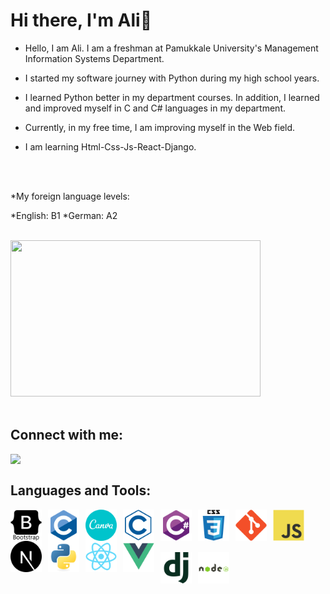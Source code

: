 # Hi there, I'm Ali👋

* Hello, I am Ali. I am a freshman at Pamukkale University's Management Information Systems Department.


* I started my software journey with Python during my high school years. 

* I learned Python better in my department courses. In addition, I learned and improved myself in C and C# languages ​​in my department.

* Currently, in my free time, I am improving myself in the Web field.
* I am learning Html-Css-Js-React-Django.
<br>
<br>

*My foreign language levels:

*English: B1
*German: A2




<br>

<img src="https://media1.giphy.com/media/v1.Y2lkPTc5MGI3NjExYTkzNjYyNzM1NTVkNjUwNGUzYTRmYTFkNTY5NGFhMTQ2OTgyYTZkYyZjdD1n/L3ut1TkDIqduYKM21D/giphy.gif"  width="400" height="250">


<br>
<br>

## Connect with me:


[<img  width="22" src="https://unpkg.com/simple-icons@v4/icons/linkedin.svg" align="left" />][linkedin]

[linkedin]: https://www.linkedin.com/in/alisuntur 

<br> 

## Languages and Tools:

<img align="left" alt="Bootstrap" width="50px" src="https://github.com/devicons/devicon/blob/v2.14.0/icons/bootstrap/bootstrap-plain-wordmark.svg" style="padding-right:10px;" />
<img align="left" alt="C" width="50px" src="https://github.com/devicons/devicon/blob/v2.14.0/icons/c/c-original.svg" style="padding-right:10px;"/>
<img align="left" alt="Canva" width="50px" src="https://github.com/devicons/devicon/blob/v2.14.0/icons/canva/canva-original.svg" style="padding-right:10px;"/>
<img align="left" alt="C" width="50px" src="https://github.com/devicons/devicon/blob/v2.14.0/icons/c/c-line.svg" style="padding-right:10px;"/>
<img align="left" alt="C#" width="50px" src="https://github.com/devicons/devicon/blob/v2.14.0/icons/csharp/csharp-original.svg" style="padding-right:10px;"/>
<img align="left" alt="CSS3" width="50px" src="https://github.com/devicons/devicon/blob/v2.14.0/icons/css3/css3-original-wordmark.svg" style="padding-right:10px;"/>
<img align="left" alt="Git" width="50px" src="https://github.com/devicons/devicon/blob/v2.14.0/icons/git/git-original.svg" style="padding-right:10px;"/>
<img align="left" alt="Javacript" width="50px" src="https://github.com/devicons/devicon/blob/v2.14.0/icons/javascript/javascript-original.svg" style="padding-right:10px;"/>
<img align="left" alt="Next Js" width="50px" src="https://github.com/devicons/devicon/blob/v2.14.0/icons/nextjs/nextjs-original.svg" style="padding-right:10px;"/>
<img align="left" alt="Python" width="50px" src="https://github.com/devicons/devicon/blob/v2.14.0/icons/python/python-original.svg" style="padding-right:10px;"/>
<img align="left" alt="React" width="50px" src="https://github.com/devicons/devicon/blob/v2.14.0/icons/react/react-original.svg" style="padding-right:10px;"/>
<img align="left" alt="Vue Js" width="50px" src="https://github.com/devicons/devicon/blob/v2.14.0/icons/vuejs/vuejs-original.svg" style="padding-right:10px;"/>

<br>
<br>
<br>
<br>

<img align="left" alt="Django" width="50px" src="https://github.com/devicons/devicon/blob/v2.14.0/icons/django/django-plain.svg" style="padding-right:10px;"/>
<img align="left" alt="Node Js" width="50px" src="https://github.com/devicons/devicon/blob/v2.14.0/icons/nodejs/nodejs-original-wordmark.svg" style="padding-right:10px;"/>
